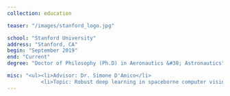 ```yaml
---
collection: education

teaser: "/images/stanford_logo.jpg"

school: "Stanford University"
address: "Stanford, CA"
begin: "September 2019"
end: "Current"
degree: "Doctor of Philosophy (Ph.D) in Aeronautics &#38; Astronautics"

misc: "<ul><li>Advisor: Dr. Simone D'Amico</li>
           <li>Topic: Robust deep learning in spaceborne computer vision and autonomous navigation</li></ul>"
---
```

